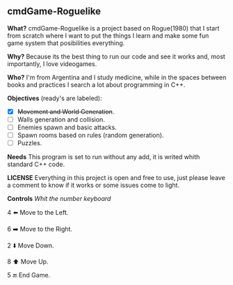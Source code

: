 ## cmdGame-Roguelike

**What?**
cmdGame-Roguelike is a project based on Rogue(1980) that I start from scratch where I want to put the things I learn and make some fun game system that posibilities everything.

**Why?**
Because its the best thing to run our code and see it works and, most importantly, I love videogames.

**Who?**
I'm from Argentina and I study medicine, while in the spaces between books and practices I search a lot about programming in C++.

**Objectives** (ready's are labeled):
- [x] ~~Movement and World Generation~~.
- [ ] Walls generation and collision.
- [ ] Enemies spawn and basic attacks.
- [ ] Spawn rooms based on rules (random generation).
- [ ] Puzzles.

**Needs**
This program is set to run without any add, it is writed whith standard C++ code.

**LICENSE**
Everything in this project is open and free to use, just please leave a comment to know if it works or some issues come to light.

**Controls**
*Whit the number keyboard*

4 :arrow_left: Move to the Left.

6 :arrow_right: Move to the Right.

2 :arrow_down: Move Down.

8 :arrow_up: Move Up.

5 :end: End Game.

